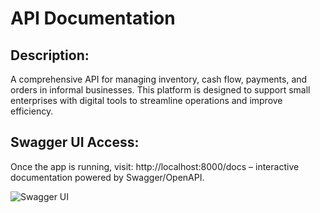 # API Documentation
## Description:
A comprehensive API for managing inventory, cash flow, payments, and orders in informal businesses.
This platform is designed to support small enterprises with digital tools to streamline operations and improve efficiency.

## Swagger UI Access:
Once the app is running, visit:
http://localhost:8000/docs – interactive documentation powered by Swagger/OpenAPI.


![Swagger UI](https://github.com/user-attachments/assets/154f9a90-5771-4d1a-a044-327c399b953a)
